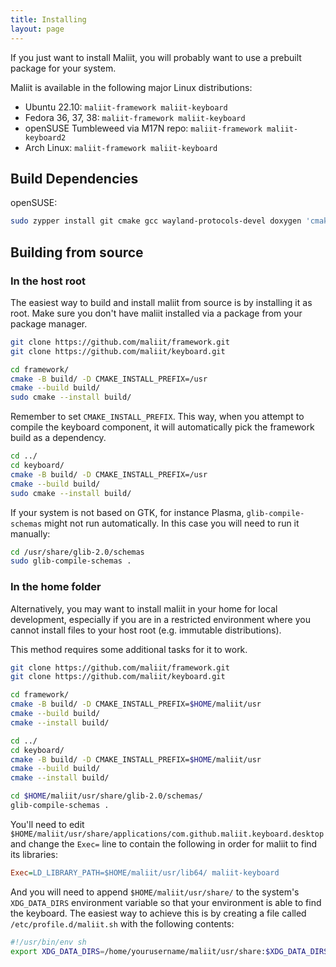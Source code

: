 ```yaml
---
title: Installing
layout: page
---
```


If you just want to install Maliit, you will probably want to use a prebuilt package for your system.

Maliit is available in the following major Linux distributions:

* Ubuntu 22.10: `maliit-framework maliit-keyboard`
* Fedora 36, 37, 38: `maliit-framework maliit-keyboard`
* openSUSE Tumbleweed via M17N repo: `maliit-framework maliit-keyboard2`
* Arch Linux: `maliit-framework maliit-keyboard`

## Build Dependencies

openSUSE:
```bash
sudo zypper install git cmake gcc wayland-protocols-devel doxygen 'cmake(Qt5Gui)' 'cmake(Qt5Quick)' 'cmake(Qt5DBus)' 'cmake(Qt5WaylandClient)' 'cmake(Qt5XkbCommonSupport)' 'cmake(Qt5QuickControls2)' 'cmake(Qt5Multimedia)' 'cmake(Qt5Feedback)' libqt5-qtwayland-private-headers-devel anthy-devel libpinyin-devel libchewing-devel libpresage-devel hunspell-devel glib2-tools
```

## Building from source

### In the host root

The easiest way to build and install maliit from source is by installing it as root.
Make sure you don't have maliit installed via a package from your package manager.

```bash
git clone https://github.com/maliit/framework.git
git clone https://github.com/maliit/keyboard.git

cd framework/
cmake -B build/ -D CMAKE_INSTALL_PREFIX=/usr
cmake --build build/
sudo cmake --install build/
```

Remember to set `CMAKE_INSTALL_PREFIX`. This way, when you attempt to compile the keyboard component, it will automatically pick the framework build as a dependency.

```bash
cd ../
cd keyboard/
cmake -B build/ -D CMAKE_INSTALL_PREFIX=/usr
cmake --build build/
sudo cmake --install build/
```

If your system is not based on GTK, for instance Plasma, `glib-compile-schemas` might not run automatically. In this case you will need to run it manually:

```bash
cd /usr/share/glib-2.0/schemas
sudo glib-compile-schemas .
```

### In the home folder

Alternatively, you may want to install maliit in your home for local development, especially if you are in a restricted environment where you cannot install files to your host root (e.g. immutable distributions).

This method requires some additional tasks for it to work.

```bash
git clone https://github.com/maliit/framework.git
git clone https://github.com/maliit/keyboard.git

cd framework/
cmake -B build/ -D CMAKE_INSTALL_PREFIX=$HOME/maliit/usr
cmake --build build/
cmake --install build/

cd ../
cd keyboard/
cmake -B build/ -D CMAKE_INSTALL_PREFIX=$HOME/maliit/usr
cmake --build build/
cmake --install build/

cd $HOME/maliit/usr/share/glib-2.0/schemas/
glib-compile-schemas .
```

You'll need to edit `$HOME/maliit/usr/share/applications/com.github.maliit.keyboard.desktop` and change the `Exec=` line to contain the following in order for maliit to find its libraries:

```ini
Exec=LD_LIBRARY_PATH=$HOME/maliit/usr/lib64/ maliit-keyboard
```

And you will need to append `$HOME/maliit/usr/share/` to the system's `XDG_DATA_DIRS` environment variable so that your environment is able to find the keyboard. The easiest way to achieve this is by creating a file called `/etc/profile.d/maliit.sh` with the following contents:

```bash
#!/usr/bin/env sh
export XDG_DATA_DIRS=/home/yourusername/maliit/usr/share:$XDG_DATA_DIRS
```
